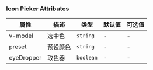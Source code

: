 ### Icon Picker Attributes

| 属性       | 描述     | 类型      | 默认值 | 可选值 |
| ---------- | -------- | --------- | ------ | ------ |
| v-model    | 选中色   | `string`  | -      | -      |
| preset     | 预设颜色 | `string`  | -      | -      |
| eyeDropper | 取色器   | `boolean` | -      | -      |
